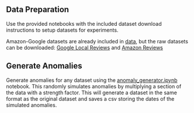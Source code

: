## Data Preparation

Use the provided notebooks with the included dataset download instructions to setup datasets for experiments.

Amazon-Google datasets are already included in [data](../data), but the raw datasets can be downloaded: [Google Local Reviews](https://mcauleylab.ucsd.edu/public_datasets/gdrive/googlelocal/) and [Amazon Reviews](https://amazon-reviews-2023.github.io/)

## Generate Anomalies

Generate anomalies for any dataset using the [anomaly_generator.ipynb](anomaly_generator.ipynb) notebook. This randomly simulates anomalies by multiplying a section of the data with a strength factor. This will generate a dataset in the same format as the original dataset and saves a csv storing the dates of the simulated anomalies. 